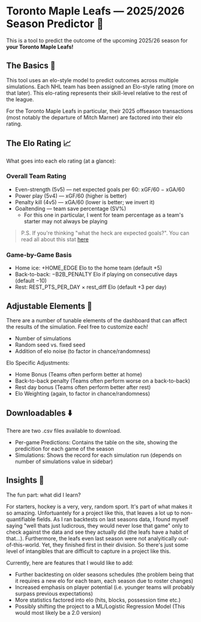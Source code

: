# Toronto Maple Leafs — 2025/2026 Season Predictor 🏒

This is a tool to predict the outcome of the upcoming 2025/26 season for **your Toronto Maple Leafs!**

## The Basics 📕

This tool uses an elo-style model to predict outcomes across multiple simulations. Each NHL team has been assigned an Elo-style rating (more on that later). This elo-rating represents their skill-level relative to the rest of the league.

For the Toronto Maple Leafs in particular, their 2025 offseason transactions (most notably the departure of Mitch Marner) are factored into their elo rating.

## The Elo Rating 📈

What goes into each elo rating (at a glance):

### Overall Team Rating

- Even-strength (5v5) — net expected goals per 60: xGF/60 − xGA/60
- Power play (5v4) — xGF/60 (higher is better)
- Penalty kill (4v5) — xGA/60 (lower is better; we invert it)
- Goaltending — team save percentage (SV%)
  - For this one in particular, I went for team percentage as a team's starter may not always be playing

> P.S. If you're thinking "what the heck are expected goals?". You can read all about this stat [here](https://insidetherink.com/inside-the-stats-expected-goals/)

### Game-by-Game Basis

- Home ice: +HOME_EDGE Elo to the home team (default +5)
- Back-to-back: −B2B_PENALTY Elo if playing on consecutive days (default −10)
- Rest: REST_PTS_PER_DAY × rest_diff Elo (default +3 per day)

## Adjustable Elements 🔧

There are a number of tunable elements of the dashboard that can affect the results of the simulation. Feel free to customize each!

 - Number of simulations
 - Random seed vs. fixed seed
 - Addition of elo noise (to factor in chance/randomness)

Elo Specific Adjustments:
 - Home Bonus (Teams often perform better at home)
 - Back-to-back penalty (Teams often perform worse on a back-to-back)
 - Rest day bonus (Teams often perform better after rest)
 - Elo Weighting (again, to factor in chance/randomness)

## Downloadables ⬇️

There are two .csv files available to download.
 - Per-game Predictions: Contains the table on the site, showing the predicition for each game of the season
 - Simulations: Shows the record for each simulation run (depends on number of simulations value in sidebar)

## Insights 🧠

The fun part: what did I learn?

For starters, hockey is a very, very, random sport. It's part of what makes it so amazing. Unfortuantely for a project like this, that leaves a lot up to non-quantifiable fields. As I ran backtests on last seasons data, I found myself saying "well thats just ludicrous, they would never lose that game" only to check against the data and see they actually did (the leafs have a habit of that...). Furthermore, the leafs even last season were not analyitically out-of-this-world. Yet, they finished first in their division. So there's just some level of intangibles that are difficult to capture in a project like this.

Currently, here are features that I would like to add:
- Further backtesting on older seasons schedules (the problem being that it requires a new elo for each team, each season due to roster changes)
- Increased emphasis on player potential (i.e. younger teams will probably surpass previous expectations)
- More statistics factored into elo (hits, blocks, possession time etc.)
- Possibly shifting the project to a ML/Logistic Regression Model (This would most likely be a 2.0 version)
